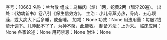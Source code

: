 序号：10663
名称：兰台散
组成：乌梅肉（焙）1两，蛇黄2两（醋淬20遍）。
出处：《幼幼新书》卷八引《保生信效方》。
主治：小儿骨蒸劳热，骨肉、五心烦躁，或大病大下后多睡，或全睡。
加减：None
功效：None
用法用量：每服2钱齑汁调下。儿睡起不了了，为神不聚，此能收。
制备方法：上为末。
临床应用：None
各家论述：None
用药禁忌：None
附注：None
